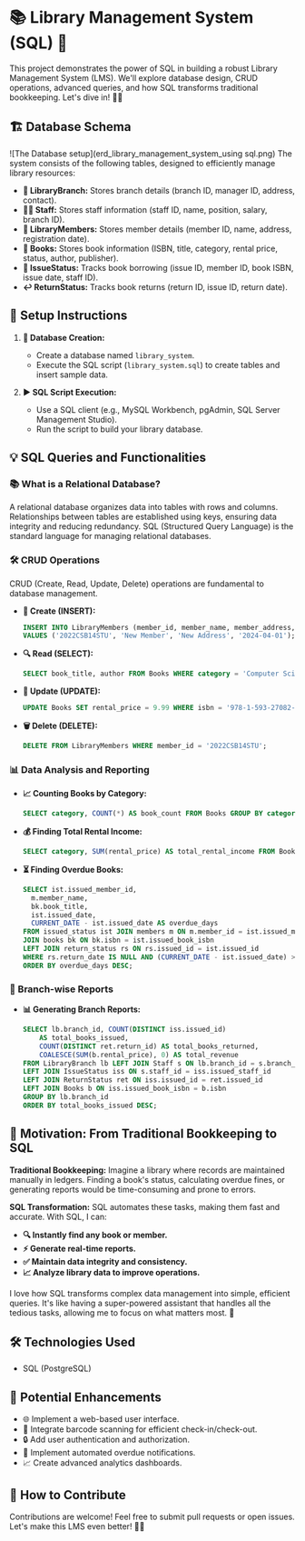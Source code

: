 # 📚 Library Management System (SQL) 🚀

This project demonstrates the power of SQL in building a robust Library Management System (LMS). We'll explore database design, CRUD operations, advanced queries, and how SQL transforms traditional bookkeeping. Let's dive in! 📖✨

## 🏗️ Database Schema
![The Database setup](erd_library_management_system_using sql.png)
The system consists of the following tables, designed to efficiently manage library resources:

-   **🏢 LibraryBranch:** Stores branch details (branch ID, manager ID, address, contact).
-   **🧑‍💼 Staff:** Stores staff information (staff ID, name, position, salary, branch ID).
-   **👥 LibraryMembers:** Stores member details (member ID, name, address, registration date).
-   **📖 Books:** Stores book information (ISBN, title, category, rental price, status, author, publisher).
-   **📝 IssueStatus:** Tracks book borrowing (issue ID, member ID, book ISBN, issue date, staff ID).
-   **↩️ ReturnStatus:** Tracks book returns (return ID, issue ID, return date).

## 🚀 Setup Instructions

1.  **💾 Database Creation:**
    -   Create a database named `library_system`.
    -   Execute the SQL script (`library_system.sql`) to create tables and insert sample data.

2.  **▶️ SQL Script Execution:**
    -   Use a SQL client (e.g., MySQL Workbench, pgAdmin, SQL Server Management Studio).
    -   Run the script to build your library database.

## 💡 SQL Queries and Functionalities

### 📚 What is a Relational Database?

A relational database organizes data into tables with rows and columns. Relationships between tables are established using keys, ensuring data integrity and reducing redundancy. SQL (Structured Query Language) is the standard language for managing relational databases.

### 🛠️ CRUD Operations

CRUD (Create, Read, Update, Delete) operations are fundamental to database management.

-   **📝 Create (INSERT):**
    ```sql
    INSERT INTO LibraryMembers (member_id, member_name, member_address, reg_date)
    VALUES ('2022CSB14STU', 'New Member', 'New Address', '2024-04-01');
    ```

-   **🔍 Read (SELECT):**
    ```sql
    SELECT book_title, author FROM Books WHERE category = 'Computer Science';
    ```

-   **🔄 Update (UPDATE):**
    ```sql
    UPDATE Books SET rental_price = 9.99 WHERE isbn = '978-1-593-27082-7';
    ```

-   **🗑️ Delete (DELETE):**
    ```sql
    DELETE FROM LibraryMembers WHERE member_id = '2022CSB14STU';
    ```

### 📊 Data Analysis and Reporting

-   **📈 Counting Books by Category:**
    ```sql
    SELECT category, COUNT(*) AS book_count FROM Books GROUP BY category ORDER BY book_count DESC;
    ```

-   **💰 Finding Total Rental Income:**
    ```sql
    SELECT category, SUM(rental_price) AS total_rental_income FROM Books GROUP BY category;
    ```

-   **⏳ Finding Overdue Books:**
    ```sql
    SELECT ist.issued_member_id,
      m.member_name,
      bk.book_title,
      ist.issued_date,
      CURRENT_DATE - ist.issued_date AS overdue_days
    FROM issued_status ist JOIN members m ON m.member_id = ist.issued_member_id
    JOIN books bk ON bk.isbn = ist.issued_book_isbn
    LEFT JOIN return_status rs ON rs.issued_id = ist.issued_id
    WHERE rs.return_date IS NULL AND (CURRENT_DATE - ist.issued_date) > 30
    ORDER BY overdue_days DESC;
    ```

### 🏢 Branch-wise Reports

-   **📊 Generating Branch Reports:**
    ```sql
    SELECT lb.branch_id, COUNT(DISTINCT iss.issued_id)
        AS total_books_issued,
        COUNT(DISTINCT ret.return_id) AS total_books_returned,
        COALESCE(SUM(b.rental_price), 0) AS total_revenue
    FROM LibraryBranch lb LEFT JOIN Staff s ON lb.branch_id = s.branch_id
    LEFT JOIN IssueStatus iss ON s.staff_id = iss.issued_staff_id
    LEFT JOIN ReturnStatus ret ON iss.issued_id = ret.issued_id
    LEFT JOIN Books b ON iss.issued_book_isbn = b.isbn
    GROUP BY lb.branch_id
    ORDER BY total_books_issued DESC;
    ```

## 💖 Motivation: From Traditional Bookkeeping to SQL

**Traditional Bookkeeping:** Imagine a library where records are maintained manually in ledgers. Finding a book's status, calculating overdue fines, or generating reports would be time-consuming and prone to errors.

**SQL Transformation:** SQL automates these tasks, making them fast and accurate. With SQL, I can:

-   **🔍 Instantly find any book or member.**
-   **⚡ Generate real-time reports.**
-   **✅ Maintain data integrity and consistency.**
-   **📈 Analyze library data to improve operations.**

I love how SQL transforms complex data management into simple, efficient queries. It's like having a super-powered assistant that handles all the tedious tasks, allowing me to focus on what matters most. 🌟

## 🛠️ Technologies Used

-   SQL (PostgreSQL)

## 🚀 Potential Enhancements

-   🌐 Implement a web-based user interface.
-   📱 Integrate barcode scanning for efficient check-in/check-out.
-   🔒 Add user authentication and authorization.
-   🔔 Implement automated overdue notifications.
-   📈 Create advanced analytics dashboards.

## 🤝 How to Contribute

Contributions are welcome! Feel free to submit pull requests or open issues. Let's make this LMS even better! 🚀✨
